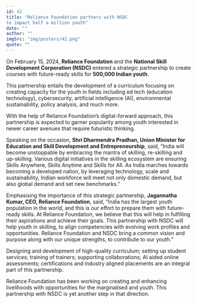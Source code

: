 ```yaml
---
id: 42
title: "Reliance Foundation partners with NSDC  
to impact half a million youth"
date: ""
author: ""
imgSrc: "img/posters/42.png"
quote: ""
---
```


On February 15, 2024, **Reliance Foundation** and the **National Skill Development Corporation (NSDC)** entered a strategic partnership to create courses with future-ready skills for **500,000 Indian youth**.

This partnership entails the development of a curriculum focusing on creating capacity for the youth in fields including ed tech (education technology), cybersecurity, artificial intelligence (AI), environmental sustainability, policy analysis, and much more.

With the help of Reliance Foundation’s digital-forward approach, this partnership is expected to garner popularity among youth interested in newer career avenues that require futuristic thinking.

Speaking on the occasion, **Shri Dharmendra Pradhan, Union Minister for Education and Skill Development and Entrepreneurship**, said, “India will become unstoppable by embracing the mantra of skilling, re-skilling and up-skilling. Various digital initiatives in the skilling ecosystem are ensuring Skills Anywhere, Skills Anytime and Skills for All. As India marches towards becoming a developed nation, by leveraging technology, scale and sustainability, Indian workforce will meet not only domestic demand, but also global demand and set new benchmarks.”

Emphasising the importance of this strategic partnership, **Jagannatha Kumar, CEO, Reliance Foundation**, said, “India has the largest youth population in the world, and this is our effort to prepare them with future-ready skills. At Reliance Foundation, we believe that this will help in fulfilling their aspirations and achieve their goals. This partnership with NSDC will help youth in skilling, to align competencies with evolving work profiles and opportunities. Reliance Foundation and NSDC bring a common vision and purpose along with our unique strengths, to contribute to our youth.”

Designing and development of high-quality curriculum; setting up student services; training of trainers; supporting collaborations; AI aided online assessments; certifications and industry aligned placements are an integral part of this partnership.

Reliance Foundation has been working on creating and enhancing livelihoods with opportunities for the marginalised and youth. This partnership with NSDC is yet another step in that direction.
